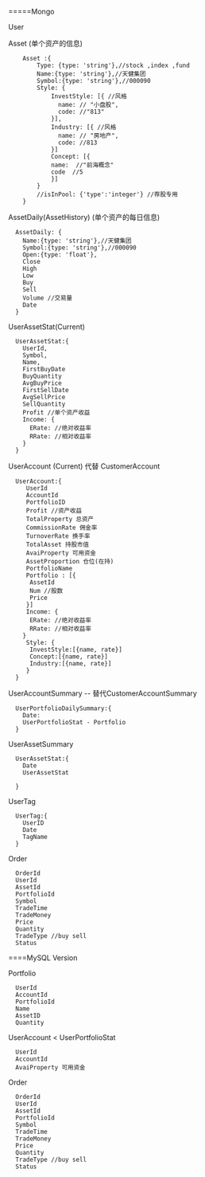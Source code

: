 


=====Mongo

User

Asset (单个资产的信息)

```
    Asset :{
        Type: {type: 'string'},//stock ,index ,fund
        Name:{type: 'string'},//天健集团
        Symbol:{type: 'string'},//000090
        Style: {
            InvestStyle: [{ //风格
              name: // "小盘股",
              code: //"813"
            }],
            Industry: [{ //风格
              name: // "房地产",
              code: //813
            }]
            Concept: [{
            name:  //"前海概念"
            code  //5
            }]
        }
        //isInPool: {'type':'integer'} //荐股专用
    }
```

AssetDaily(AssetHistory) (单个资产的每日信息)

```
  AssetDaily: {
    Name:{type: 'string'},//天健集团
    Symbol:{type: 'string'},//000090
    Open:{type: 'float'},
    Close
    High
    Low
    Buy
    Sell 
    Volume //交易量
    Date
  }
```


UserAssetStat(Current)

```
  UserAssetStat:{
    UserId,
    Symbol,
    Name,
    FirstBuyDate
    BuyQuantity
    AvgBuyPrice   
    FirstSellDate
    AvgSellPrice    
    SellQuantity
    Profit //单个资产收益
    Income: {
      ERate: //绝对收益率
      RRate: //相对收益率
    }
  }
```


UserAccount (Current) 代替 CustomerAccount

```
  UserAccount:{
     UserId
     AccountId
     PortfolioID
     Profit //资产收益
     TotalProperty 总资产
     CommissionRate 佣金率
     TurnoverRate 换手率
     TotalAsset 持股市值
     AvaiProperty 可用资金
     AssetProportion 仓位(在持)
     PortfolioName
     Portfolio : [{
      AssetId
      Num //股数
      Price
     }]
     Income: {
      ERate: //绝对收益率
      RRate: //相对收益率
    }
     Style: {
      InvestStyle:[{name, rate}]
      Concept:[{name, rate}]
      Industry:[{name, rate}]
     }
  }
```

UserAccountSummary  -- 替代CustomerAccountSummary

```
  UserPortfolioDailySummary:{
    Date:
    UserPortfolioStat - Portfolio
  }
```

UserAssetSummary
  ```
    UserAssetStat:{
      Date
      UserAssetStat

    }

  ```

UserTag

  ```
    UserTag:{
      UserID
      Date
      TagName
    }

  ```


Order

```
  OrderId
  UserId
  AssetId
  PortfolioId
  Symbol
  TradeTime
  TradeMoney
  Price
  Quantity
  TradeType //buy sell
  Status

```
====MySQL Version

 Portfolio

 ```
   UserId
   AccountId
   PortfolioId
   Name
   AssetID
   Quantity
 ```


 UserAccount < UserPortfolioStat

 ```
   UserId
   AccountId
   AvaiProperty 可用资金
 ```


Order

```
  OrderId
  UserId
  AssetId
  PortfolioId
  Symbol
  TradeTime
  TradeMoney
  Price
  Quantity
  TradeType //buy sell
  Status

```


